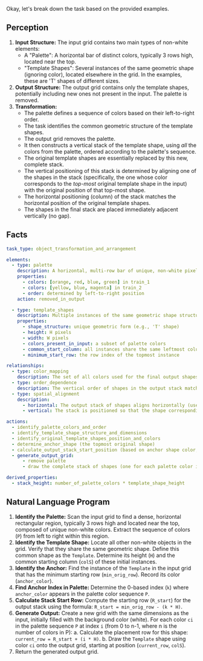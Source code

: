 Okay, let's break down the task based on the provided examples.

## Perception

1.  **Input Structure:** The input grid contains two main types of non-white elements:
    *   A "Palette": A horizontal bar of distinct colors, typically 3 rows high, located near the top.
    *   "Template Shapes": Several instances of the same geometric shape (ignoring color), located elsewhere in the grid. In the examples, these are 'T' shapes of different sizes.
2.  **Output Structure:** The output grid contains only the template shapes, potentially including new ones not present in the input. The palette is removed.
3.  **Transformation:**
    *   The palette defines a sequence of colors based on their left-to-right order.
    *   The task identifies the common geometric structure of the template shapes.
    *   The output grid removes the palette.
    *   It then constructs a vertical stack of the template shape, using *all* the colors from the palette, ordered according to the palette's sequence.
    *   The original template shapes are essentially replaced by this new, complete stack.
    *   The vertical positioning of this stack is determined by aligning one of the shapes in the stack (specifically, the one whose color corresponds to the *top-most* original template shape in the input) with the original position of that top-most shape.
    *   The horizontal positioning (column) of the stack matches the horizontal position of the original template shapes.
    *   The shapes in the final stack are placed immediately adjacent vertically (no gap).

## Facts


```yaml
task_type: object_transformation_and_arrangement

elements:
  - type: palette
    description: A horizontal, multi-row bar of unique, non-white pixels near the top. Defines an ordered sequence of colors.
    properties:
      - colors: [orange, red, blue, green] in train_1
      - colors: [yellow, blue, magenta] in train_2
      - order: determined by left-to-right position
    action: removed_in_output

  - type: template_shapes
    description: Multiple instances of the same geometric shape structure, differing only in color, located elsewhere in the grid.
    properties:
      - shape_structure: unique geometric form (e.g., 'T' shape)
      - height: H pixels
      - width: W pixels
      - colors_present_in_input: a subset of palette colors
      - common_start_column: all instances share the same leftmost column index
      - minimum_start_row: the row index of the topmost instance

relationships:
  - type: color_mapping
    description: The set of all colors used for the final output shapes is exactly the set of colors present in the input palette.
  - type: order_dependence
    description: The vertical order of shapes in the output stack matches the left-to-right order of colors in the input palette.
  - type: spatial_alignment
    description:
      - horizontal: The output stack of shapes aligns horizontally (uses the same starting column) with the original template shapes.
      - vertical: The stack is positioned so that the shape corresponding to the color of the *top-most original* template shape appears at the *same row* where that top-most original shape started. Shapes in the stack are placed contiguously, with no vertical gap.

actions:
  - identify_palette_colors_and_order
  - identify_template_shape_structure_and_dimensions
  - identify_original_template_shapes_position_and_colors
  - determine_anchor_shape (the topmost original shape)
  - calculate_output_stack_start_position (based on anchor shape color, its index in palette, and its original row)
  - generate_output_grid:
      - remove palette
      - draw the complete stack of shapes (one for each palette color in order) at the calculated position.

derived_properties:
  - stack_height: number_of_palette_colors * template_shape_height
```


## Natural Language Program

1.  **Identify the Palette:** Scan the input grid to find a dense, horizontal rectangular region, typically 3 rows high and located near the top, composed of unique non-white colors. Extract the sequence of colors (`P`) from left to right within this region.
2.  **Identify the Template Shape:** Locate all other non-white objects in the grid. Verify that they share the same geometric shape. Define this common shape as the `Template`. Determine its height (`H`) and the common starting column (`colS`) of these initial instances.
3.  **Identify the Anchor:** Find the instance of the `Template` in the input grid that has the minimum starting row (`min_orig_row`). Record its color (`anchor_color`).
4.  **Find Anchor Index in Palette:** Determine the 0-based index (`k`) where `anchor_color` appears in the palette color sequence `P`.
5.  **Calculate Stack Start Row:** Compute the starting row (`R_start`) for the output stack using the formula: `R_start = min_orig_row - (k * H)`.
6.  **Generate Output:** Create a new grid with the same dimensions as the input, initially filled with the background color (white). For each color `ci` in the palette sequence `P` at index `i` (from 0 to n-1, where n is the number of colors in P):
    a.  Calculate the placement row for this shape: `current_row = R_start + (i * H)`.
    b.  Draw the `Template` shape using color `ci` onto the output grid, starting at position (`current_row`, `colS`).
7.  Return the generated output grid.